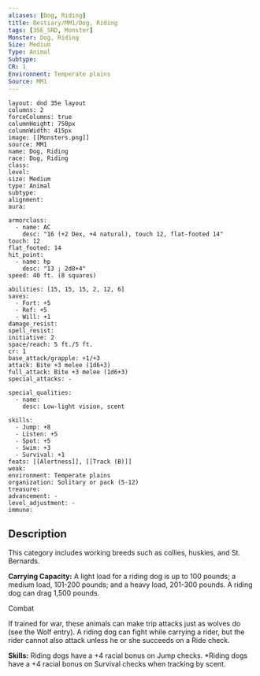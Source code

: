 ```yaml
---
aliases: [Dog, Riding]
title: Bestiary/MM1/Dog, Riding
tags: [35E_SRD, Monster]
Monster: Dog, Riding
Size: Medium
Type: Animal
Subtype: 
CR: 1
Environnent: Temperate plains
Source: MM1
---
```


```statblock
layout: dnd 35e layout
columns: 2
forceColumns: true
columnHeight: 750px
columnWidth: 415px
image: [[Monsters.png]]
source: MM1
name: Dog, Riding
race: Dog, Riding
class: 
level: 
size: Medium
type: Animal
subtype: 
alignment: 
aura: 

armorclass:
  - name: AC
    desc: "16 (+2 Dex, +4 natural), touch 12, flat-footed 14"
touch: 12
flat_footed: 14
hit_point:
  - name: hp
    desc: "13 ; 2d8+4"
speed: 40 ft. (8 squares)

abilities: [15, 15, 15, 2, 12, 6]
saves:
  - Fort: +5
  - Ref: +5
  - Will: +1
damage_resist: 
spell_resist: 
initiative: 2
space/reach: 5 ft./5 ft.
cr: 1
base_attack/grapple: +1/+3
attack: Bite +3 melee (1d6+3)
full_attack: Bite +3 melee (1d6+3)
special_attacks: -

special_qualities:
  - name: 
    desc: Low-light vision, scent

skills:
  - Jump: +8
  - Listen: +5
  - Spot: +5
  - Swim: +3
  - Survival: +1
feats: [[Alertness]], [[Track (B)]]
weak: 
environment: Temperate plains
organization: Solitary or pack (5-12)
treasure: 
advancement: -
level_adjustment: -
immune: 
```

## Description

<p>This category includes working breeds such as collies, huskies, and St. Bernards.</p>
<p>
            <b>Carrying Capacity:</b> A light load for a riding dog is up to 100 pounds; a medium load, 101-200 pounds; and a heavy load, 201-300 pounds. A riding dog can drag 1,500 pounds.</p>
<p>Combat</p>
<p>If trained for war, these animals can make trip attacks just as wolves do (see the Wolf entry). A riding dog can fight while carrying a rider, but the rider cannot also attack unless he or she succeeds on a Ride check.</p>
<p>
            <b>Skills:</b> Riding dogs have a +4 racial bonus on Jump checks. *Riding dogs have a +4 racial bonus on Survival checks when tracking by scent.</p>